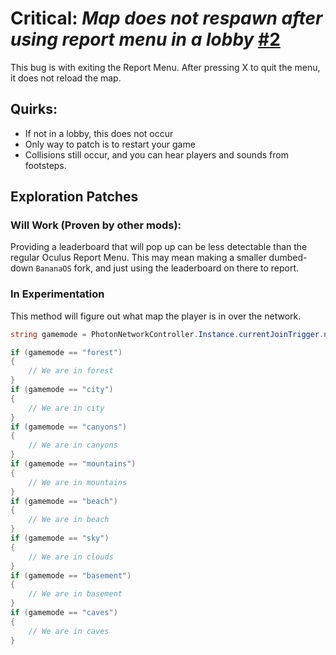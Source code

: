# Critical: *Map does not respawn after using report menu in a lobby* [#2](https://github.com/andrewpcvr/vive-report/issues/2)
This bug is with exiting the Report Menu. After pressing X to quit the menu, it does not reload the map.

## Quirks:
- If not in a lobby, this does not occur
- Only way to patch is to restart your game
- Collisions still occur, and you can hear players and sounds from footsteps.

## Exploration Patches
### Will Work (Proven by other mods):
Providing a leaderboard that will pop up can be less detectable than the regular Oculus Report Menu. This may mean making a smaller dumbed-down ``BananaOS`` fork, and just using the leaderboard on there to report.

### In Experimentation
This method will figure out what map the player is in over the network.
```cs
string gamemode = PhotonNetworkController.Instance.currentJoinTrigger.networkZone;

if (gamemode == "forest")
{
    // We are in forest
}
if (gamemode == "city")
{
    // We are in city
}
if (gamemode == "canyons")
{
    // We are in canyons
}
if (gamemode == "mountains")
{
    // We are in mountains
}
if (gamemode == "beach")
{
    // We are in beach
}
if (gamemode == "sky")
{
    // We are in clouds
}
if (gamemode == "basement")
{
    // We are in basement
}
if (gamemode == "caves")
{
    // We are in caves
}
```
